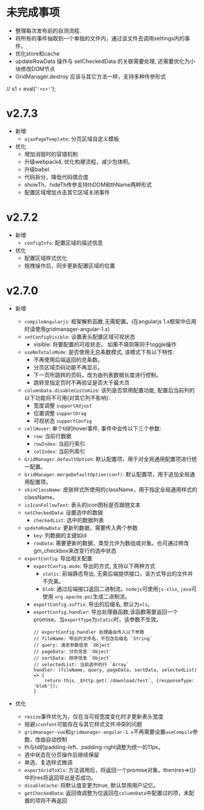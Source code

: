 # 未完成事项
- 整理每次发布前的自测流程.
- 将所有的事件抽取到一个单独的文件内，通过该文件去调用settings内的事件。
- 优化store和cache
- updateRowData 操作与 setCheckedData 的关联需要处理, 还需要优化为小块修改DOM节点
- GridManager.destroy 应该与其它方法一样，支持多种传参形式

// s1 = eval('`'+s+'`');

# v2.7.3
- 新增
    - `ajaxPageTemplate`: 分页区域自定义模板
- 优化
    - 增加消毁时的容错机制
    - 升级webpack4, 优化构建流程，减少包体积。
    - 升级babel
    - 代码拆分，降低代码偶合度
    - showTh、hideTh传参支持thDOM和thName两种形式
    - 配置区域增加点击其它区域关闭事件

# v2.7.2
- 新增
    - `configInfo`: 配置区域的描述信息
- 优化
    - 配置区域样式优化
    - 拖拽操作后，同步更新配置区域的位置

# v2.7.0
- 新增
    - `compileAngularjs`: 框架解析函数,无需配置。(在angularjs 1.x框架中应用时请使用gridmanager-angular-1.x)
    - `setConfigVisible`: 设置表头配置区域可视状态
        - visible: 将要配置的可视状态， 如果不填则等同于toggle操作
    - `useNoTotalsMode`: 是否使用无总条数模式, 该模式下有以下特性:
       - 不再使用后端返回的总条数。
       - 分页区域页码功能不再显示。
       - 下一页所跳转的页码，改为由列表数据长度进行控制。
       - 跳转至指定页时不再验证是否大于最大页
    - `columnData.disableCustomize`: 该列是否禁用配置功能, 配置后当前列的以下功能将不可用(对其它列不影响):
        - 宽度调整 `supportAdjust`
        - 位置调整 `supportDrag`
        - 可视状态 `supportConfig`
    - `cellHover`: 单个td的hover事件, 事件中会传以下三个参数:
        - `row`: 当前行数据
        - `rowIndex`: 当前行索引
        - `colIndex`: 当前列索引
    - `GridManager.defaultOption`: 默认配置项，用于对全局通用配置项进行统一配置。
    - `GridManager.mergeDefaultOption(conf)`: 默认配置项，用于追加全局通用配置项。
    - `skinClassName`: 皮肤样式所使用的className，用于指定全局通用样式的className。
    - `isIconFollowText`: 表头的icon图标是否跟随文本
    - `setCheckedData`: 设置选中的数据
        - `checkedList`: 选中的数据列表
    - `updateRowData`: 更新列数据，需要传入两个参数
        - `key`: 列数据的主键如id
        - `rowData`: 需要更新的数据，类型允许为数组或对象。也可通过修改gm_checkbox来改变行的选中状态
    - `exportConfig`: 导出相关配置
        - `exportConfig.mode`: 导出的方式, 支持以下两种方式
            - `static`: 前端静态导出, 无需后端提供接口，该方式导出的文件并不完美。
            - `blob`: 通过后端接口返回二进制流。`nodejs`可使用`js-xlsx`, `java`可使用 `org.apache.poi`生成二进制流。
        - `exportConfig.suffix`: 导出的后缀名, 默认为`xls`。
        - `exportConfig.handler`: 导出处理器函数,该函数需要返回一个promise。当`exportType`为`static`时，该参数不生效。
            ```
            // exportConfig.handler 处理器会传入以下参数
            // fileName: 导出的文件名，不包含后缀名 `String`
            // query: 请求参数信息 `Object`
            // pageData: 分页信息 `Object`
            // sortData: 排序信息 `Object`
            // selectedList: 当前选中的行 `Array`
            handler: (fileName, query, pageData, sortData, selectedList) => {
                return this._$http.get(`/download/test`, {responseType: 'blob'});
            }
            ```

- 优化
    - `resize`事件优化为，仅在当可视宽度变化时才更新表头宽度
    - 规避`iconfont`可能存在与其它样式文件冲突的问题
    - `gridmanager-vue`和`gridmanager-angular-1.x`不再需要设置`useCompile`参数，改由自动控制
    - th与td的padding-left、padding-right调整为统一的11px。
    - 选中状态在分页操作后继续保留
    - 单选、复选样式微调
    - `exportGridToXls`: 方法调用后，将返回一个promise对象。then(res=>{})中的res将返回导出是否成功。
    - `disableCache`: 将默认值变更为true, 默认禁用用户记忆。
    - `getCheckedData`: 返回值调整为仅返回在`columnData`中配置过的项，未配置的项将不再返回

